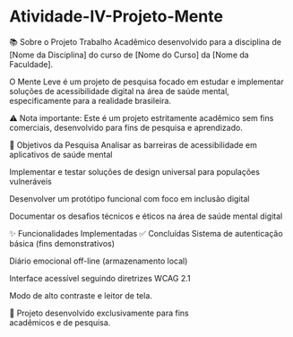 # Atividade-IV-Projeto-Mente
📚 Sobre o Projeto Trabalho Acadêmico desenvolvido para a disciplina de [Nome da Disciplina] do curso de [Nome do Curso] da [Nome da Faculdade].

O Mente Leve é um projeto de pesquisa focado em estudar e implementar soluções de acessibilidade digital na área de saúde mental, especificamente para a realidade brasileira.

⚠ Nota importante: Este é um projeto estritamente acadêmico sem fins comerciais, desenvolvido para fins de pesquisa e aprendizado.

🎯 Objetivos da Pesquisa Analisar as barreiras de acessibilidade em aplicativos de saúde mental

Implementar e testar soluções de design universal para populações vulneráveis

Desenvolver um protótipo funcional com foco em inclusão digital

Documentar os desafios técnicos e éticos na área de saúde mental digital

✨ Funcionalidades Implementadas ✅ Concluídas Sistema de autenticação básica (fins demonstrativos)

Diário emocional off-line (armazenamento local)

Interface acessível seguindo diretrizes WCAG 2.1

Modo de alto contraste e leitor de tela.

🔬 Projeto desenvolvido exclusivamente para fins acadêmicos e de pesquisa.
